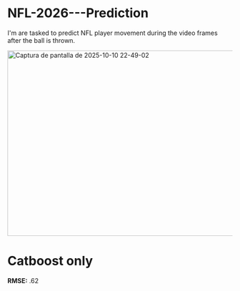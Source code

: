 # NFL-2026---Prediction
I'm are tasked to predict NFL player movement during the video frames after the ball is thrown.

<img width="893" height="416" alt="Captura de pantalla de 2025-10-10 22-49-02" src="https://github.com/user-attachments/assets/1ec02200-1288-436a-832a-ff26295eadb0" />

# Catboost only
**RMSE:** .62
